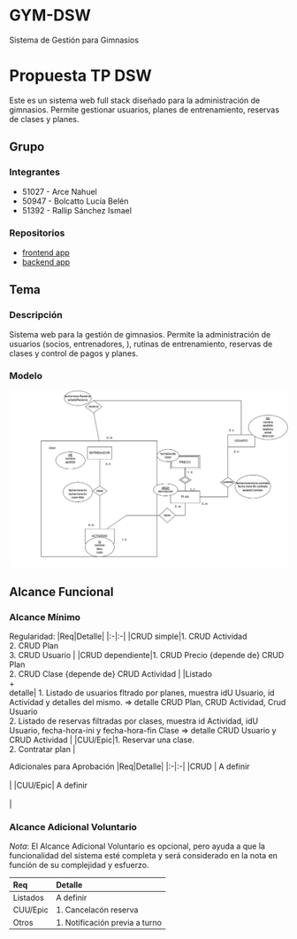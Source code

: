 # GYM-DSW
 Sistema de Gestión para Gimnasios 
# Propuesta TP DSW
Este es un sistema web full stack diseñado para la administración de gimnasios. Permite gestionar usuarios, planes de entrenamiento, reservas de clases y planes. 
## Grupo
### Integrantes
* 51027 - Arce Nahuel
* 50947 - Bolcatto Lucía Belén
* 51392 - Rallip Sánchez Ismael
  
### Repositorios
* [frontend app](http://hyperlinkToGihubOrGitlab)
* [backend app](http://hyperlinkToGihubOrGitlab)


## Tema
### Descripción
Sistema web para la gestión de gimnasios. Permite la administración de usuarios (socios, entrenadores, ), rutinas de entrenamiento, reservas de clases y control de pagos y planes.

### Modelo
![imagen del modelo](images/DER.png)



## Alcance Funcional 

### Alcance Mínimo



Regularidad:
|Req|Detalle|
|:-|:-|
|CRUD simple|1. CRUD Actividad <br>2. CRUD Plan <br>3. CRUD Usuario |
|CRUD dependiente|1. CRUD Precio {depende de} CRUD Plan <br>2. CRUD Clase {depende de} CRUD Actividad |
|Listado<br>+<br>detalle| 1. Listado de usuarios fltrado por planes, muestra idU Usuario, id Actividad y detalles del mismo. => detalle CRUD Plan, CRUD Actividad, Crud Usuario <br> 2. Listado de reservas filtradas por clases, muestra id Actividad, idU Usuario, fecha-hora-ini y fecha-hora-fin Clase => detalle CRUD Usuario y CRUD Actividad |
|CUU/Epic|1. Reservar una clase. <br>2. Contratar plan |


Adicionales para Aprobación
|Req|Detalle|
|:-|:-|
|CRUD | A definir <br><br>|
|CUU/Epic| A definir <br><br>|


### Alcance Adicional Voluntario

*Nota*: El Alcance Adicional Voluntario es opcional, pero ayuda a que la funcionalidad del sistema esté completa y será considerado en la nota en función de su complejidad y esfuerzo.

|Req|Detalle|
|:-|:-|
|Listados | A definir <br>|
|CUU/Epic|1. Cancelacón reserva <br>|
|Otros|1. Notificación previa a turno |

